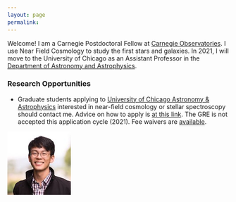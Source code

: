 ```yaml
---
layout: page
permalink: 
---
```


Welcome! I am a Carnegie Postdoctoral Fellow at [Carnegie Observatories](https://obs.carnegiescience.edu/). I use Near Field Cosmology to study the first stars and galaxies.
In 2021, I will move to the University of Chicago as an Assistant Professor in the [Department of Astronomy and Astrophysics](https://astrophysics.uchicago.edu/).

### Research Opportunities
* Graduate students applying to [University of Chicago Astronomy & Astrophysics](https://astrophysics.uchicago.edu/academics/graduate-programs/) interested in near-field cosmology or stellar spectroscopy should contact me. Advice on how to apply is [at this link](https://astrophysics.uchicago.edu/academics/graduate-programs/how-to-apply/). The GRE is not accepted this application cycle (2021). Fee waivers are [available](https://www.btaa.org/resources-for/students/freeapp/introduction).

![Alex Ji](/img/alexji2.jpg)
